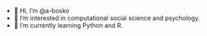 - 👋 Hi, I’m @a-bosko
- 👀 I’m interested in computational social science and psychology.
- 🌱 I’m currently learning Python and R.
